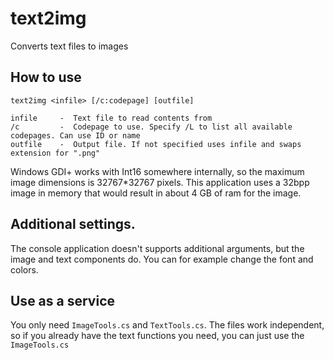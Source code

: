 # text2img
Converts text files to images

## How to use

    text2img <infile> [/c:codepage] [outfile]
    
    infile     -  Text file to read contents from
    /c         -  Codepage to use. Specify /L to list all available codepages. Can use ID or name
    outfile    -  Output file. If not specified uses infile and swaps extension for ".png"

Windows GDI+ works with Int16 somewhere internally, so the maximum image dimensions is 32767*32767 pixels.
This application uses a 32bpp image in memory that would result in about 4 GB of ram for the image.

## Additional settings.

The console application doesn't supports additional arguments, but the image and text components do.
You can for example change the font and colors.

## Use as a service

You only need `ImageTools.cs` and `TextTools.cs`. The files work independent, so if you already have the text functions you need,
you can just use the `ImageTools.cs`
